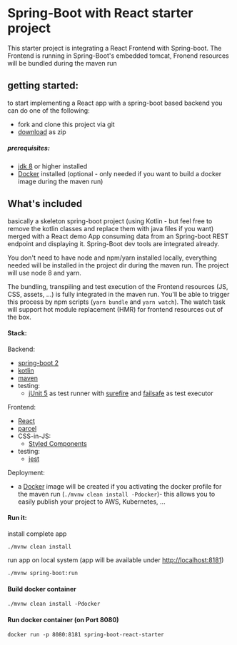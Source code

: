 Spring-Boot with React starter project
======================================

This starter project is integrating a React Frontend with Spring-boot.
The Frontend is running in Spring-Boot's embedded tomcat, Fronend resources will be bundled during the maven run

## getting started:

to start implementing a React app with a spring-boot based backend you can do one of the following:
	
* fork and clone this project via git 
* [download](https://github.com/christian-draeger/spring-boot-react-starter/archive/master.zip) as zip 


##### prerequisites:
* [jdk 8](http://www.oracle.com/technetwork/java/javase/downloads/jdk8-downloads-2133151.html) or higher installed
* [Docker](https://www.docker.com) installed (optional - only needed if you want to build a docker image during the maven run)

## What's included

basically a skeleton spring-boot project (using Kotlin - but feel free to remove the kotlin classes and replace them with java files if you want) 
merged with a React demo App consuming data from an Spring-boot REST endpoint and displaying it.
Spring-Boot dev tools are integrated already.

You don't need to have node and npm/yarn installed locally, everything needed will be installed in the project dir during the maven run.
The project will use node 8 and yarn.

The bundling, transpiling and test execution of the Frontend resources (JS, CSS, assets, ...) is fully integrated in the maven run.
You'll be able to trigger this process by npm scripts (``yarn bundle`` and ``yarn watch``).
The watch task will support hot module replacement (HMR) for frontend resources out of the box.

#### Stack:
Backend: 
* [spring-boot 2](http://spring.io/projects/spring-boot)
* [kotlin](https://kotlinlang.org)
* [maven](https://maven.apache.org)
* testing:
	* [jUnit 5](https://junit.org/junit5/) as test runner with [surefire](https://maven.apache.org/surefire/maven-surefire-plugin/) and [failsafe](https://maven.apache.org/surefire/maven-failsafe-plugin/) as test executor

Frontend:
* [React](https://reactjs.org)
* [parcel](https://parceljs.org)
* CSS-in-JS:
	* [Styled Components](https://www.styled-components.com)
* testing:
	* [jest](https://jestjs.io)

Deployment:
* a [Docker](https://www.docker.com) image will be created if you activating the docker profile for the maven run (``./mvnw clean install -Pdocker``)- this allows you to easily publish your project to AWS, Kubernetes, ...

#### Run it:
install complete app

	./mvnw clean install

run app on local system (app will be available under [http://localhost:8181](http://localhost:8181))
	
	./mvnw spring-boot:run
	
#### Build docker container

	./mvnw clean install -Pdocker
	
	
#### Run docker container (on Port 8080)

	docker run -p 8080:8181 spring-boot-react-starter
	
